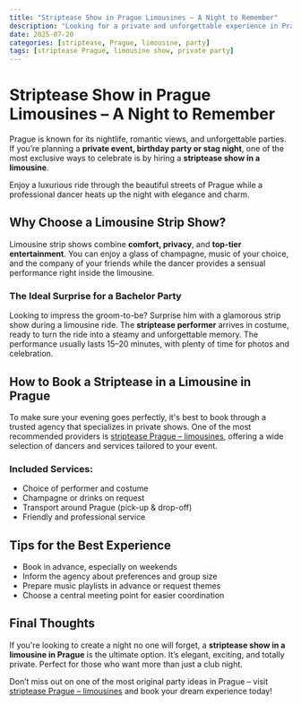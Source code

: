 ```yaml
---
title: "Striptease Show in Prague Limousines – A Night to Remember"
description: "Looking for a private and unforgettable experience in Prague? Discover professional strip shows in luxurious limousines – perfect for stag parties and celebrations."
date: 2025-07-20
categories: [striptease, Prague, limousine, party]
tags: [striptease Prague, limousine show, private party]
---
```


# Striptease Show in Prague Limousines – A Night to Remember

Prague is known for its nightlife, romantic views, and unforgettable parties. If you’re planning a **private event, birthday party or stag night**, one of the most exclusive ways to celebrate is by hiring a **striptease show in a limousine**.

Enjoy a luxurious ride through the beautiful streets of Prague while a professional dancer heats up the night with elegance and charm.

## Why Choose a Limousine Strip Show?

Limousine strip shows combine **comfort, privacy**, and **top-tier entertainment**. You can enjoy a glass of champagne, music of your choice, and the company of your friends while the dancer provides a sensual performance right inside the limousine.

### The Ideal Surprise for a Bachelor Party

Looking to impress the groom-to-be? Surprise him with a glamorous strip show during a limousine ride. The **striptease performer** arrives in costume, ready to turn the ride into a steamy and unforgettable memory. The performance usually lasts 15–20 minutes, with plenty of time for photos and celebration.

## How to Book a Striptease in a Limousine in Prague

To make sure your evening goes perfectly, it's best to book through a trusted agency that specializes in private shows. One of the most recommended providers is [striptease Prague – limousines](https://www.strip-praha.cz/en/home/), offering a wide selection of dancers and services tailored to your event.

### Included Services:
- Choice of performer and costume
- Champagne or drinks on request
- Transport around Prague (pick-up & drop-off)
- Friendly and professional service

## Tips for the Best Experience

- Book in advance, especially on weekends
- Inform the agency about preferences and group size
- Prepare music playlists in advance or request themes
- Choose a central meeting point for easier coordination

## Final Thoughts

If you're looking to create a night no one will forget, a **striptease show in a limousine in Prague** is the ultimate option. It’s elegant, exciting, and totally private. Perfect for those who want more than just a club night.

Don’t miss out on one of the most original party ideas in Prague – visit [striptease Prague – limousines](https://www.strip-praha.cz/en/home/) and book your dream experience today!
